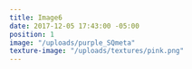 ```yaml
---
title: Image6
date: 2017-12-05 17:43:00 -05:00
position: 1
image: "/uploads/purple_SQmeta"
texture-image: "/uploads/textures/pink.png"
---
```



